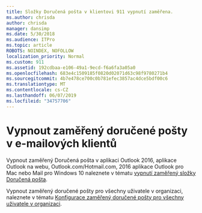 ```yaml
---
title: Složky Doručená pošta v klientovi 911 vypnutí zaměřena.
ms.author: chrisda
author: chrisda
manager: dansimp
ms.date: 5/30/2018
ms.audience: ITPro
ms.topic: article
ROBOTS: NOINDEX, NOFOLLOW
localization_priority: Normal
ms.custom: 911
ms.assetid: 192cdbaa-e106-49a1-9ecd-f6a6fa3a05a0
ms.openlocfilehash: 683e4c1509185f0820d02071d63c98f9780271b4
ms.sourcegitcommit: 4b7e478ce700c0b781efec3857ac4dce5bdf00c6
ms.translationtype: MT
ms.contentlocale: cs-CZ
ms.lasthandoff: 06/07/2019
ms.locfileid: "34757706"
---
```

# <a name="turn-off-focused-inbox-in-email-clients"></a>Vypnout zaměřený doručené pošty v e-mailových klientů

Vypnout zaměřený Doručená pošta v aplikaci Outlook 2016, aplikace Outlook na webu, Outlook.com/Hotmail.com, 2016 aplikace Outlook pro Mac nebo Mail pro Windows 10 naleznete v tématu [vypnutí zaměřený složky Doručená pošta](https://support.office.com/article/f714d94d-9e63-4217-9ccb-6cb2986aa1b2.aspx).

Vypnout zaměřený doručené pošty pro všechny uživatele v organizaci, naleznete v tématu [Konfigurace zaměřený doručené pošty pro všechny uživatele v organizaci](https://support.office.com/article/613a845c-4b71-41de-b331-acdcf5b6625d.aspx).
